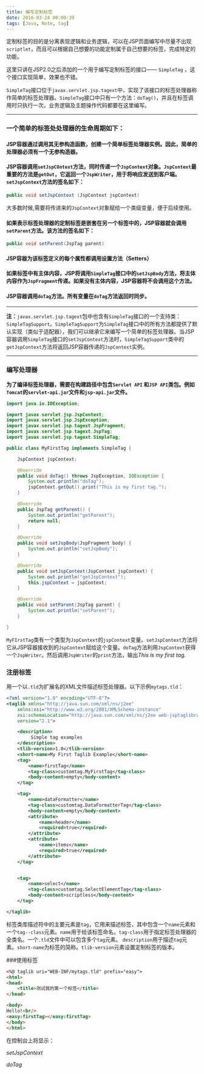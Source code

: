 ```yaml
---
title: 编写定制标签
date: 2016-03-24 00:00:39
tags: [Java, Note, tag]
---
```


定制标签的目的是分离表现逻辑和业务逻辑，可以在JSP页面编写中尽量不出现`scriptlet`，而且可以根据自己想要的功能定制属于自己想要的标签，完成特定的功能。

这里只讲在JSP2.0之后添加的一个用于编写定制标签的接口—— `SimpleTag` ，这个接口实现简单，效果也不错。

`SimpleTag`接口位于`javax.servlet.jsp.tagext`中，实现了该接口的标签处理器称作简单的标签处理器。`SimpleTag`接口中只有一个方法：`doTag()`，并且在标签调用时只执行一次。业务逻辑及主题操作代码都要在这里编写。


----------


### 一个简单的标签处处理器的生命周期如下：

<!-- more -->

#### JSP容器通过调用其无参构造函数，创建一个简单标签处理器实例。因此，简单的处理器必须有一个无参构造器。

#### JSP容器调用`setJspCOntext`方法，同时传递一个`JspContext`对象。`JspContext`最重要的方法是`getOut`，它返回一个`JspWriter`，用于将响应发送到客户端。`setJspContext`方法的签名如下：
``` java
public void setJspContext (JspContext jspContext)
```
大多数时候,需要将传进来的`JspContext`对象赋给一个类级变量，便于后续使用。

#### 如果表示标签处理器的定制标签是嵌套在另一个标签中的，JSP容器就会调用`setParent`方法。该方法的签名如下：

``` java
public void setParent(JspTag parent)
```

#### JSP容器为该标签定义的每个属性都调用设置方法（Setters）

#### 如果标签中有主体内容，JSP将调用`SimpleTag`接口中的`setJspBody`方法，将主体内容作为`JspFragment`传递。如果没有主体内容，JSP容器将不会调用这个方法。

#### JSP容器调用`doTag`方法。所有变量在`doTag`方法返回时同步。


----------


**注：**`javax.servlet.jsp.tagext`包中也含有`SimpleTag`接口的一个支持类：`SimpleTagSupport`。`SimpleTagSupport`为`SimpleTag`接口中的所有方法都提供了默认实现（类似于适配器），我们可以继承它来编写一个简单的标签处理器。当JSP容器调用`SimpleTag`接口的`setJspContext`方法时，`SimpleTagSupport`类中的`getJspContext`方法将返回JSP容器传递的`JspContext`实例。

----------

### 编写处理器

**为了编译标签处理器，需要在构建路径中包含`Servlet API` 和`JSP API`类包。例如`Tomcat`的`servlet-api.jar`文件和`jsp-api.jar`文件。**
``` java
import java.io.IOException;

import javax.servlet.jsp.JspContext;
import javax.servlet.jsp.JspException;
import javax.servlet.jsp.tagext.JspFragment;
import javax.servlet.jsp.tagext.JspTag;
import javax.servlet.jsp.tagext.SimpleTag;

public class MyFirstTag implements SimpleTag {

	JspContext jspContext;

	@Override
	public void doTag() throws JspException, IOException {
		System.out.println("doTag");
		jspContext.getOut().print("This is my first tag.");
	}

	@Override
	public JspTag getParent() {
		System.out.println("getParent");
		return null;
	}

	@Override
	public void setJspBody(JspFragment body) {
		System.out.println("setJspBody");
	}

	@Override
	public void setJspContext(JspContext jspContext) {
		System.out.println("getJspContext");
		this.jspContext = jspContext;
	}

	@Override
	public void setParent(JspTag parent) {
		System.out.println("setParent");
	}

}

```

`MyFIrstTag`类有一个类型为`JspContext`的`jspContext`变量。`setJspContext`方法将它从JSP容器接收到的`JspContext`赋给这个变量。`doTag`方法利用`JspContext`获得一个`JspWriter`。然后调用`JspWriter`的`print`方法，输出*This is my first tag.*


### 注册标签
用一个以`.tld`为扩展名的XML文件描述标签处理器。以下示例`mytags.tld`：

``` xml
<?xml version="1.0" encoding="UTF-8"?>
<taglib xmlns="http://java.sun.com/xml/ns/j2ee"
    xmlns:xsi="http://www.w3.org/2001/XMLSchema-instance"
    xsi:schemaLocation="http://java.sun.com/xml/ns/j2ee web-jsptaglibrary_2_1.xsd"
    version="2.1">

    <description>
         Simple tag examples
    </description>
    <tlib-version>1.0</tlib-version>
    <short-name>My First Taglib Example</short-name>
    <tag>
        <name>firstTag</name>
        <tag-class>customtag.MyFirstTag</tag-class>
		<body-content>empty</body-content>
    </tag>

    <tag>
        <name>dataFormatter</name>
        <tag-class>customtag.DataFormatterTag</tag-class>
        <body-content>empty</body-content>
        <attribute>
            <name>header</name>
            <required>true</required>
        </attribute>
        <attribute>
            <name>items</name>
            <required>true</required>
        </attribute>
    </tag>


    <tag>
        <name>select</name>
        <tag-class>customtag.SelectElementTag</tag-class>
        <body-content>scriptless</body-content>
    </tag>

</taglib>


```

标签类库描述符中的主要元素是`tag`，它用来描述标签，其中包含一个`name`元素和一个`tag--class`元素。`name`用于给该标签命名。`tag-class`用于指定标签处理器的全类名。一个`.tld`文件中可以包含多个`tag`元素。
`description`用于描述`tag`元素。`short-name`为标签的简称。`tlib-version`元素设置定制标签的版本。


###使用标签

``` html
<%@ taglib uri="WEB-INF/mytags.tld" prefix="easy">
<html>
<head>
	<title>测试我的第一个标签</title>
</head>

<body>
Hello!<br/>
<easy:firstTag></easy:firstTag>
</body>
</html>
```

在控制台上将显示：

*setJspContext*

*doTag*
